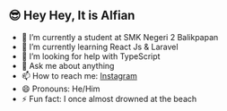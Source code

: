 ## 😎 Hey Hey, It is Alfian

- 🔭 I’m currently a student at SMK Negeri 2 Balikpapan
- 🌱 I’m currently learning React Js & Laravel
- 🤔 I’m looking for help with TypeScript
- 💬 Ask me about anything
- 📫 How to reach me: [Instagram](https://your-instagram-link)
- 😄 Pronouns: He/Him
- ⚡ Fun fact: I once almost drowned at the beach

<!--
<div align="center">
    <img height="30" src="https://komarev.com/ghpvc/?username=AlfianRamadani"/>
</div>
<div align="center">
    <a href="https://github.com/anuraghazra/github-readme-stats">
        <img height="200" src="https://github-readme-stats.vercel.app/api?username=AlfianRamadani" />
    </a>
    <a href="https://github.com/anuraghazra/convoychat">
        <img height="200" src="https://github-readme-stats.vercel.app/api/top-langs?username=AlfianRamadani&layout=compact&langs_count=8&card_width=320" />
    </a>
</div>
<br>
<div align="center">
    <a href="https://git.io/streak-stats">
        <img src="https://streak-stats.demolab.com?user=alfianramadani" alt="GitHub Streak" />
    </a>
</div>
-->

